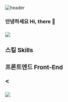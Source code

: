 ![header](https://capsule-render.vercel.app/api?type=wave&color=auto&height=300&section=header&text=dowon%20&fontSize=47.5858)

<h3>안녕하세요 Hi, there 👋<h3/>
<a href="https://hits.seeyoufarm.com"><img src="https://hits.seeyoufarm.com/api/count/incr/badge.svg?url=https%3A%2F%2Fgithub.com%2Fdowonkim97&count_bg=%2379C83D&title_bg=%23555555&icon=&icon_color=%23E7E7E7&title=hits&edge_flat=false"/></a>
  <div>
    <h3>스킬 Skills <h3/>
    <div>
      <p>프론트엔드 Front-End</p>
      <
  </div>
   
  <br />
    
  <img src="https://github-readme-stats.vercel.app/api?username=dowonkim97" />
  
  <br />
    </div>
<!--
**dowonkim97/dowonkim97** is a ✨ _special_ ✨ repository because its `README.md` (this file) appears on your GitHub profile.
  
Here are some ideas to get you started:
### Hi there 👋

- 🔭 I’m currently working on ...
- 🌱 I’m currently learning ...
- 👯 I’m looking to collaborate on ...
- 🤔 I’m looking for help with ...
- 💬 Ask me about ...
- 📫 How to reach me: ...
- 😄 Pronouns: ...
- ⚡ Fun fact: ...
-->
